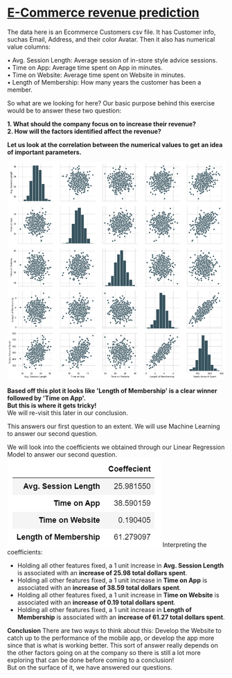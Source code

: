 # [E-Commerce revenue prediction](https://github.com/parakhpushkar/Data/blob/main/Ecommerce%20data%20-%20Linear%20Regression.ipynb)

The data here is an Ecommerce Customers csv file. It has Customer info, suchas Email, Address, and their color Avatar. Then it also has numerical value columns:

•	Avg. Session Length: Average session of in-store style advice sessions.<br>
•	Time on App: Average time spent on App in minutes.<br>
•	Time on Website: Average time spent on Website in minutes.<br>
•	Length of Membership: How many years the customer has been a member.<br>

So what are we looking for here? Our basic purpose behind this exercise would be to answer these two question:

**1. What should the company focus on to increase their revenue?**<br>
**2. How will the factors identified affect the revenue?**

**Let us look at the correlation between the numerical values to get an idea of important parameters.**

![](images/ecmm%20corr.png)

**Based off this plot it looks like 'Length of Membership' is a clear winner followed by 'Time on App'.<br> But this is where it gets tricky!**<br>
We will re-visit this later in our conclusion. 

This answers our first question to an extent. We will use Machine Learning to answer our second question.

We will look into the coefficients we obtained through our Linear Regression Model to answer our second question.
![](images/ecomm%20coeff.PNG)
Interpreting the coefficients:

- Holding all other features fixed, a 1 unit increase in **Avg. Session Length** is associated with an **increase of 25.98 total dollars spent**.
- Holding all other features fixed, a 1 unit increase in **Time on App** is associated with an **increase of 38.59 total dollars spent**.
- Holding all other features fixed, a 1 unit increase in **Time on Website** is associated with an **increase of 0.19 total dollars spent**.
- Holding all other features fixed, a 1 unit increase in **Length of Membership** is associated with an **increase of 61.27 total dollars spent**.

**Conclusion**
There are two ways to think about this: Develop the Website to catch up to the performance of the mobile app, or develop the app more since that is what is working better. This sort of answer really depends on the other factors going on at the company so there is still a lot more exploring that can be done before coming to a conclusion!<br> But on the surface of it, we have answered our questions.
